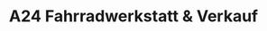 ---
title: "A24 Fahrradwerkstatt & Verkauf"
url: /muenchen/a24-fahrradwerkstatt-und-verkauf/
shop: Fahrrad
---